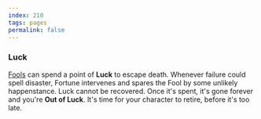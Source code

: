 ```yaml
---
index: 210
tags: pages
permalink: false
---
```


### Luck

[Fools](../fools/index.md) can spend a point of **Luck** to escape death. Whenever failure could spell disaster, Fortune intervenes and spares the Fool by some unlikely happenstance. Luck cannot be recovered. Once it's spent, it's gone forever and you're **Out of Luck**. It's time for your character to retire, before it's too late.
